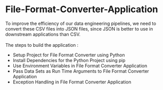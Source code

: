 # File-Format-Converter-Application
To improve the efficiency of our data engineering pipelines, we need to convert these CSV files into JSON files, since JSON is better to use in downstream applications than CSV. <br> <br>
The steps to build the application :
- Setup Project for File Format Converter using Python
- Install Dependencies for the Python Project using pip
- Use Environment Variables in File Format Converter Application
- Pass Data Sets as Run Time Arguments to File Format Converter Application
- Exception Handling in File Format Converter Application

